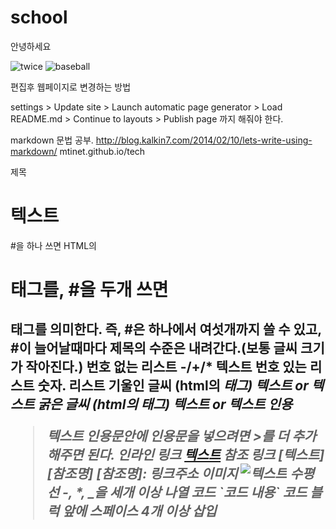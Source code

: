 # school

안녕하세요

![twice](https://image-proxy.namuwikiusercontent.com/r/https%3A%2F%2Ftwice9.files.wordpress.com%2F2015%2F12%2F77374_94474_2456.jpg)
![baseball](https://www.youtube.com/watch?v=-b1ie5sj4j8&feature=youtu.be)


편집후 웹페이지로 변경하는 방법

settings > Update site > Launch automatic page generator > Load README.md > 
Continue to layouts > Publish page 까지 해줘야 한다.


markdown 문법 공부.
http://blog.kalkin7.com/2014/02/10/lets-write-using-markdown/
mtinet.github.io/tech


제목
# 텍스트
#을 하나 쓰면 HTML의 <h1> 태그를, #을 두개 쓰면 <h2>태그를 의미한다. 즉, #은 하나에서 여섯개까지 쓸 수 있고, #이 늘어날때마다 제목의 수준은 내려간다.(보통 글씨 크기가 작아진다.)
번호 없는 리스트
-/+/* 텍스트
번호 있는 리스트
숫자. 리스트
기울인 글씨 (html의 <em>태그)
*텍스트* or _텍스트_
굵은 글씨 (html의 <strong>태그)
**텍스트** or __텍스트__
인용
> 텍스트
인용문안에 인용문을 넣으려면 >를 더 추가해주면 된다.
인라인 링크
[텍스트](링크주소)
참조 링크
[텍스트][참조명]
[참조명]: 링크주소
이미지
![텍스트](이미지링크)
수평선
-, *, _을 세개 이상 나열
코드
\`코드 내용\`
코드 블럭
앞에 스페이스 4개 이상 삽입
